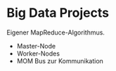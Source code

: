 # Big Data Projects

Eigener MapReduce-Algorithmus.

- Master-Node
- Worker-Nodes
- MOM Bus zur Kommunikation
